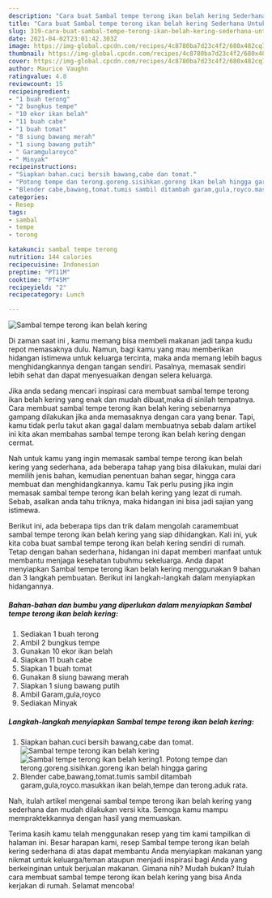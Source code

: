 ```yaml
---
description: "Cara buat Sambal tempe terong ikan belah kering Sederhana Untuk Jualan"
title: "Cara buat Sambal tempe terong ikan belah kering Sederhana Untuk Jualan"
slug: 319-cara-buat-sambal-tempe-terong-ikan-belah-kering-sederhana-untuk-jualan
date: 2021-04-02T23:01:42.303Z
image: https://img-global.cpcdn.com/recipes/4c8780ba7d23c4f2/680x482cq70/sambal-tempe-terong-ikan-belah-kering-foto-resep-utama.jpg
thumbnail: https://img-global.cpcdn.com/recipes/4c8780ba7d23c4f2/680x482cq70/sambal-tempe-terong-ikan-belah-kering-foto-resep-utama.jpg
cover: https://img-global.cpcdn.com/recipes/4c8780ba7d23c4f2/680x482cq70/sambal-tempe-terong-ikan-belah-kering-foto-resep-utama.jpg
author: Maurice Vaughn
ratingvalue: 4.8
reviewcount: 15
recipeingredient:
- "1 buah terong"
- "2 bungkus tempe"
- "10 ekor ikan belah"
- "11 buah cabe"
- "1 buah tomat"
- "8 siung bawang merah"
- "1 siung bawang putih"
- " Garamgularoyco"
- " Minyak"
recipeinstructions:
- "Siapkan bahan.cuci bersih bawang,cabe dan tomat."
- "Potong tempe dan terong.goreng.sisihkan.goreng ikan belah hingga garing"
- "Blender cabe,bawang,tomat.tumis sambil ditambah garam,gula,royco.masukkan ikan belah,tempe dan terong.aduk rata."
categories:
- Resep
tags:
- sambal
- tempe
- terong

katakunci: sambal tempe terong 
nutrition: 144 calories
recipecuisine: Indonesian
preptime: "PT11M"
cooktime: "PT45M"
recipeyield: "2"
recipecategory: Lunch

---
```



![Sambal tempe terong ikan belah kering](https://img-global.cpcdn.com/recipes/4c8780ba7d23c4f2/680x482cq70/sambal-tempe-terong-ikan-belah-kering-foto-resep-utama.jpg)

Di zaman  saat ini , kamu memang bisa membeli makanan jadi tanpa kudu repot memasaknya dulu. Namun, bagi kamu yang mau memberikan hidangan istimewa untuk keluarga tercinta, maka anda memang lebih bagus menghidangkannya dengan tangan sendiri. Pasalnya, memasak sendiri lebih sehat dan dapat menyesuaikan dengan selera keluarga.

Jika anda sedang mencari inspirasi cara membuat sambal tempe terong ikan belah kering yang enak dan mudah dibuat,maka di sinilah tempatnya. Cara membuat sambal tempe terong ikan belah kering  sebenarnya gampang dilakukan jika anda memasaknya dengan cara yang benar. Tapi, kamu tidak perlu takut akan gagal dalam membuatnya 
sebab dalam artikel ini kita akan membahas sambal tempe terong ikan belah kering dengan cermat.  



Nah untuk kamu yang ingin memasak sambal tempe terong ikan belah kering yang sederhana, ada beberapa tahap yang bisa dilakukan, mulai dari memilih jenis bahan, kemudian penentuan bahan segar, hingga cara membuat dan menghidangkannya. kamu Tak perlu pusing jika ingin memasak sambal tempe terong ikan belah kering yang lezat di rumah. Sebab, asalkan anda  tahu triknya, maka hidangan ini bisa jadi sajian yang istimewa.

Berikut ini, ada beberapa tips dan trik dalam mengolah caramembuat sambal tempe terong ikan belah kering yang siap dihidangkan. Kali ini, yuk kita coba buat sambal tempe terong ikan belah kering sendiri di rumah. Tetap dengan bahan sederhana, hidangan ini dapat memberi manfaat untuk membantu menjaga kesehatan tubuhmu sekeluarga. Anda dapat menyiapkan Sambal tempe terong ikan belah kering menggunakan 9 bahan dan 3 langkah pembuatan. Berikut ini langkah-langkah dalam menyiapkan hidangannya.

<!--inarticleads1-->

##### Bahan-bahan dan bumbu yang diperlukan dalam menyiapkan Sambal tempe terong ikan belah kering:

1. Sediakan 1 buah terong
1. Ambil 2 bungkus tempe
1. Gunakan 10 ekor ikan belah
1. Siapkan 11 buah cabe
1. Siapkan 1 buah tomat
1. Gunakan 8 siung bawang merah
1. Siapkan 1 siung bawang putih
1. Ambil  Garam,gula,royco
1. Sediakan  Minyak




<!--inarticleads2-->

##### Langkah-langkah menyiapkan Sambal tempe terong ikan belah kering:

1. Siapkan bahan.cuci bersih bawang,cabe dan tomat.
<img src="https://img-global.cpcdn.com/steps/0e8f18b210962698/160x128cq70/sambal-tempe-terong-ikan-belah-kering-langkah-memasak-1-foto.jpg" alt="Sambal tempe terong ikan belah kering"><img src="https://img-global.cpcdn.com/steps/195607e3c6afdf3b/160x128cq70/sambal-tempe-terong-ikan-belah-kering-langkah-memasak-1-foto.jpg" alt="Sambal tempe terong ikan belah kering">1. Potong tempe dan terong.goreng.sisihkan.goreng ikan belah hingga garing
1. Blender cabe,bawang,tomat.tumis sambil ditambah garam,gula,royco.masukkan ikan belah,tempe dan terong.aduk rata.




Nah, itulah artikel mengenai  sambal tempe terong ikan belah kering  yang sederhana dan mudah dilakukan versi kita. Semoga kamu mampu mempraktekkannya dengan hasil yang memuaskan. 

Terima kasih kamu telah menggunakan resep yang tim kami tampilkan di halaman ini. Besar harapan kami, resep  Sambal tempe terong ikan belah kering sederhana di atas dapat membantu Anda menyiapkan makanan yang nikmat untuk keluarga/teman ataupun menjadi inspirasi bagi Anda yang berkeinginan untuk berjualan makanan. Gimana nih? Mudah bukan? Itulah cara membuat sambal tempe terong ikan belah kering yang bisa Anda kerjakan di rumah. Selamat mencoba!

